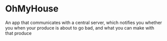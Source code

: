 # OhMyHouse
An app that communicates with a central server, which notifies you whether you when your produce is about to go bad, and what you can make with that produce
